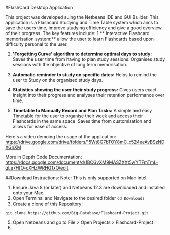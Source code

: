 #FlashCard Desktop Application

This project was developed suing the Netbeans IDE and GUI Builder. This application is a Flashcard Studying and Time Table system which aims to save the users time, improve studying efficiency and give a good overview of their progress. The key features include: 
1.** Interactive Flashcard memorisation system:**  allow the user to learn Flashcards based upon difficulty personal to the user. 

2. **'Forgetting Curve' algorithm to determine optimal days to study:** Saves the user time from having to plan study sessions. Organises study sessions with the objective of long term memorisation.

3. **Automatic reminder to study on specific dates:** Helps to remind the user to Study on the organised study days.

4. **Statistics showing the user their study progress:** Gives users exact insight into their progress and analyses their  retention performance over time. 

5. **Timetable to Manually Record and Plan Tasks:** A simple and easy Timetable for the user to organise their week and access their Flashcards in the same space. Saves time from customisation and allows for ease of access. 


Here's a video demoing the usage of the application: 
https://drive.google.com/drive/folders/15Wt8G7bTOY8mC_c524eeAvBSzNDXGnXM

More in Depth Code Documentation: 
https://docs.google.com/document/d/1BCGvXM9MASZXXt5wYTFmTmL-qLe7HfQ-cXHZWRHG1xQ/edit

##Download Instructions: 
Note: This is only supported on Mac intel. 
1. Ensure Java 8 (or later) and Netbeans 12.3 are downloaded and installed onto your Mac.
2. Open Terminal and Navigate to the desired folder
   `cd Downloads`
4. Create a clone of this Repository:
```
git clone https://github.com/Big-Database/Flashcard-Project.git
```
5. Open Netbeans and go to File > Open Projects > Flashcard-Project
6. 

